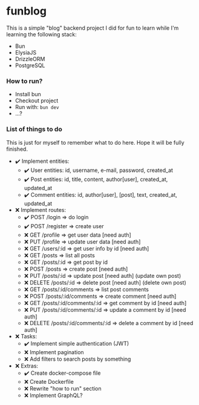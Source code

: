 # funblog

This is a simple "blog" backend project I did for fun to learn while I'm learning the following stack:

- Bun
- ElysiaJS
- DrizzleORM
- PostgreSQL

### How to run?

- Install bun
- Checkout project
- Run with: ```bun dev```
- ...?


### List of things to do

This is just for myself to remember what to do here. Hope it will be fully finished.

- ✔️ Implement entities:
    - ✔️ User entities: id, username, e-mail, password, created_at
    - ✔️ Post entities: id, title, content, author[user], created_at, updated_at
    - ✔️ Comment entities: id, author[user], [post], text, created_at, updated_at
- ❌ Implement routes:
    - ✔️ POST /login => do login
    - ✔️ POST /register => create user
    - ❌ GET /profile => get user data [need auth]
    - ❌ PUT /profile => update user data [need auth]
    - ❌ GET /users/:id => get user info by id [need auth]
    - ❌ GET /posts => list all posts
    - ❌ GET /posts/:id => get post by id
    - ❌ POST /posts => create post [need auth]
    - ❌ PUT /posts/:id => update post [need auth] (update own post)
    - ❌ DELETE /posts/:id => delete post [need auth] (delete own post)
    - ❌ GET /posts/:id/comments => list post comments
    - ❌ POST /posts/:id/comments => create comment [need auth]
    - ❌ GET /posts/:id/comments/:id => get comment by id [need auth]
    - ❌ PUT /posts/:id/comments/:id => update a comment by id [need auth]
    - ❌ DELETE /posts/:id/comments/:id => delete a comment by id [need auth]
- ❌ Tasks:
    - ✔️ Implement simple authentication (JWT)
    - ❌ Implement pagination
    - ❌ Add filters to search posts by something
- ❌ Extras:
    - ✔️ Create docker-compose file
    - ❌ Create Dockerfile
    - ❌ Rewrite "how to run" section
    - ❌ Implement GraphQL?

